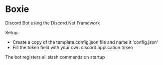 # Boxie

Discord Bot using the Discord.Net Framework

Setup:
- Create a copy of the template.config.json file and name it 'config.json'
- Fill the token field with your own discord application token

The bot registers all slash commands on startup
